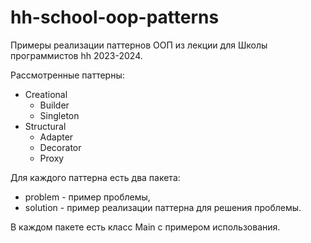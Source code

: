 # hh-school-oop-patterns
Примеры реализации паттернов ООП из лекции для Школы программистов hh 2023-2024.

Рассмотренные паттерны:
- Creational
  - Builder
  - Singleton
- Structural
  - Adapter
  - Decorator
  - Proxy
 
Для каждого паттерна есть два пакета:
- problem - пример проблемы,
- solution - пример реализации паттерна для решения проблемы.

В каждом пакете есть класс Main с примером использования.
